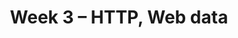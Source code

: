 ---
title: "Week 3 \u2013 HTTP, Web data"
weekNumber: 3
days:
  - date: '2024-08-19'
    events:
      - name: LAB 4
        type: lab
        title: Hypothesis and Permutation Testing
        url: https://github.com/dsc-courses/dsc80-2024-ss2/tree/main/labs/lab04
        reading: '[Ch. 17](https://learningds.org/ch/17/inf_pred_gen_intro.html)'

  - date: '2024-08-20'
    events:
      - name: EXAM
        type: exam
        title: Midterm Exam (in class)
        # blank: resources/exams/midterm.pdf
        # filled: resources/exams/SOLUTIONS-midterm.pdf
        # reading: '[Info Sheet for Midterm](resources/exams/midterm-info.pdf)'
      - name: LEC 9
        type: lecture
        title: HTTP Basics
        # blank: resources/lectures/lec09/lec09-live.html
        # filled: resources/lectures/lec09/lec09.html
        reading: '[Ch. 14.2-14.4](https://learningds.org/ch/14/web_json.html)'

  - date: '2024-08-21'
    events:
      - name: PROJ 2
        type: proj
        title: Project 2
        reading: ''
        url: https://github.com/dsc-courses/dsc80-2024-ss2/tree/main/projects/02-loan_applications
      - name: DISC 3
        type: disc
        # blank: discussions/disc05/disc05_worksheet.pdf
        # filled: discussions/disc05/disc05_filled.pdf
        title: Exam Prep
        # reading: '[Slides](discussions/disc05/disc05.pdf), [Video](https://youtu.be/IFUWwKEfpio)'
        # reading: '[Slides](discussions/disc06/disc06.pdf)'

  - date: '2024-08-22'
    events:
      - name: LEC 10
        type: lecture
        title: Web Scraping
        # blank: resources/lectures/lec10/lec10-live.html
        # filled: resources/lectures/lec10/lec10.html
        reading: '[Ch. 14.2-14.4](https://learningds.org/ch/14/web_json.html)'
        # podcast: https://youtu.be/ji-HZpaO5ng
      - name: LEC 11
        type: lecture
        title: Regular Expressions
        # blank: resources/lectures/lec11/lec11-live.html
        # filled: resources/lectures/lec11/lec11.html
        reading: '[Ch. 13](https://learningds.org/ch/13/text_intro.html)'

  - date: '2024-08-23'
    events:
      - name: LAB 5
        type: lab
        title: Missing Values and Imputation
        # url: https://github.com/dsc-courses/dsc80-2024-sp/tree/main/labs/lab05
        reading: ''
---